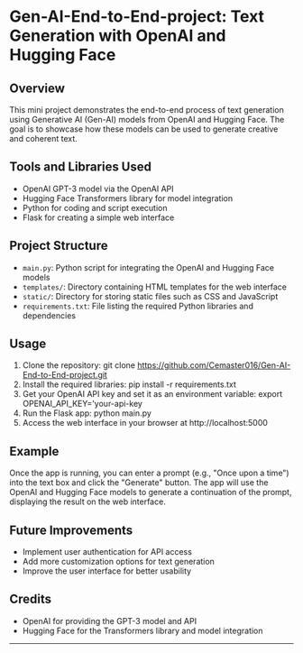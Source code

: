 # Gen-AI-End-to-End-project: Text Generation with OpenAI and Hugging Face
## Overview
This mini project demonstrates the end-to-end process of text generation using Generative AI (Gen-AI) models from OpenAI and Hugging Face. The goal is to showcase how these models can be used to generate creative and coherent text.

## Tools and Libraries Used
- OpenAI GPT-3 model via the OpenAI API
- Hugging Face Transformers library for model integration
- Python for coding and script execution
- Flask for creating a simple web interface

## Project Structure
- `main.py`: Python script for integrating the OpenAI and Hugging Face models
- `templates/`: Directory containing HTML templates for the web interface
- `static/`: Directory for storing static files such as CSS and JavaScript
- `requirements.txt`: File listing the required Python libraries and dependencies

## Usage
1. Clone the repository: git clone https://github.com/Cemaster016/Gen-AI-End-to-End-project.git
2. Install the required libraries: pip install -r requirements.txt
3. Get your OpenAI API key and set it as an environment variable: export OPENAI_API_KEY='your-api-key
4. Run the Flask app: python main.py
5. Access the web interface in your browser at http://localhost:5000

## Example
Once the app is running, you can enter a prompt (e.g., "Once upon a time") into the text box and click the "Generate" button. The app will use the OpenAI and Hugging Face models to generate a continuation of the prompt, displaying the result on the web interface.

## Future Improvements
- Implement user authentication for API access
- Add more customization options for text generation
- Improve the user interface for better usability

## Credits
- OpenAI for providing the GPT-3 model and API
- Hugging Face for the Transformers library and model integration

---
